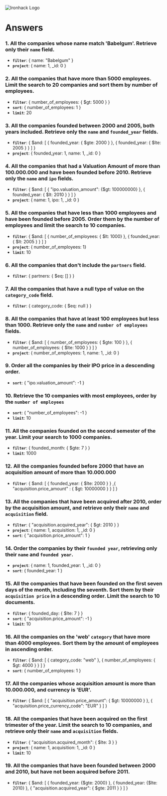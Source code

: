 ![Ironhack Logo](https://i.imgur.com/1QgrNNw.png)

# Answers

### 1. All the companies whose name match 'Babelgum'. Retrieve only their `name` field.

- **`filter`**: { name: "Babelgum" }
- **`project`**: { name: 1, _id: 0 }

### 2. All the companies that have more than 5000 employees. Limit the search to 20 companies and sort them by **number of employees**.

- **`filter`**: { number_of_employees: { $gt: 5000 } }
- **`sort`**: { number_of_employees: 1 }
- **`limit`**: 20

### 3. All the companies founded between 2000 and 2005, both years included. Retrieve only the `name` and `founded_year` fields.

- **`filter`**: { $and: [ { founded_year: { $gte: 2000 } }, { founded_year: { $lte: 2005 } } ] }
- **`project`**: { founded_year: 1, name: 1, _id: 0 }

### 4. All the companies that had a Valuation Amount of more than 100.000.000 and have been founded before 2010. Retrieve only the `name` and `ipo` fields.

- **`filter`**: { $and: [ { "ipo.valuation_amount": {$gt: 100000000} }, { founded_year: { $lt: 2010 } } ] }
- **`project`**: { name: 1, ipo: 1, _id: 0 }

### 5. All the companies that have less than 1000 employees and have been founded before 2005. Order them by the number of employees and limit the search to 10 companies.

- **`filter`**: { $and: [ { number_of_employees: { $lt: 1000} }, { founded_year: { $lt: 2005 } } ] }
- **`project`**: { number_of_employees: 1}
- **`limit`**: 10

### 6. All the companies that don't include the `partners` field.

- **`filter`**: { partners: { $eq: [] } }

### 7. All the companies that have a null type of value on the `category_code` field.

- **`filter`**: { category_code: { $eq: null } }

### 8. All the companies that have at least 100 employees but less than 1000. Retrieve only the `name` and `number of employees` fields.

- **`filter`**: { $and: [ { number_of_employees: { $gte: 100 } }, { number_of_employees: { $lte: 1000 } } ] }
- **`project`**: { number_of_employees: 1, name: 1, _id: 0 }

### 9. Order all the companies by their IPO price in a descending order.

- **`sort`**: { "ipo.valuation_amount": -1 }

### 10. Retrieve the 10 companies with most employees, order by the `number of employees`

- **`sort`**: { "number_of_employees": -1 }
- **`limit`**: 10

### 11. All the companies founded on the second semester of the year. Limit your search to 1000 companies.

- **`filter`**: { founded_month: { $gte: 7 } } 
- **`limit`**: 1000

### 12. All the companies founded before 2000 that have an acquisition amount of more than 10.000.000

- **`filter`**: { $and: [ { founded_year: { $lte: 2000 } } ,{ "acquisition.price_amount" : { $gt: 10000000 } } ] }

### 13. All the companies that have been acquired after 2010, order by the acquisition amount, and retrieve only their `name` and `acquisition` field.

- **`filter`**: { "acquisition.acquired_year": { $gt: 2010 } }
- **`project`**: { name: 1, acquisition: 1, _id: 0 }
- **`sort`**: { "acquisition.price_amount": 1 }

### 14. Order the companies by their `founded year`, retrieving only their `name` and `founded year`.

- **`project`**: { name: 1, founded_year: 1, _id: 0 }
- **`sort`**: { founded_year: 1 }

### 15. All the companies that have been founded on the first seven days of the month, including the seventh. Sort them by their `acquisition price` in a descending order. Limit the search to 10 documents.

- **`filter`**: { founded_day: { $lte: 7 } }
- **`sort`**: { "acquisition.price_amount": -1 }
- **`limit`**: 10

### 16. All the companies on the 'web' `category` that have more than 4000 employees. Sort them by the amount of employees in ascending order.

- **`filter`**: { $and: [ { category_code: "web" }, { number_of_employees: { $gt: 4000 } } ] }
- **`sort`**: { number_of_employees: 1 }

### 17. All the companies whose acquisition amount is more than 10.000.000, and currency is 'EUR'.

- **`filter`**: { $and: [ { "acquisition.price_amount": { $gt: 10000000 } }, { "acquisition.price_currency_code": "EUR" } ] }

### 18. All the companies that have been acquired on the first trimester of the year. Limit the search to 10 companies, and retrieve only their `name` and `acquisition` fields.

- **`filter`**: { "acquisition.acquired_month": { $lte: 3 } }
- **`project`**: { name: 1, acquisition: 1, _id: 0 }
- **`limit`**: 10

### 19. All the companies that have been founded between 2000 and 2010, but have not been acquired before 2011.

- **`filter`**: { $and: [ { founded_year: {$gte: 2000} }, { founded_year: {$lte: 2010} }, { "acquisition.acquired_year": { $gte: 2011 } } ] }
